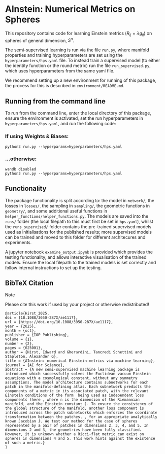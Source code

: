# AInstein: Numerical Metrics on Spheres  
This repository contains code for learning Einstein metrics ($R_{ij} = \lambda g_{ij}$) on spheres of general dimension, $S^n$.  
  
The semi-supervised learning is run via the file `run.py`, where manifold properties and training hyperparameters are set using the `hyperparameters/hps.yaml` file. To instead train a supervised model (to either the identity function or the round metric) run the file `run_supervised.py`, which uses hyperparameters from the same yaml file.  

We recommend setting up a new environment for running of this package, the process for this is described in `environment/README.md`.  

## Running from the command line  
To run from the command line, enter the local directory of this package, ensure the environment is activated, set the run hyperparameters in `hyperparameters/hps.yaml`, and run the following code:  
### If using Weights & Biases:
```
python3 run.py --hyperparams=hyperparameters/hps.yaml
```
### ...otherwise:
```
wandb disabled
python3 run.py --hyperparams=hyperparameters/hps.yaml
```

## Functionality
The package functionality is split according to: the model in `network/`, the losses in `losses/`, the sampling in `sampling/`, the geometric functions in `geometry/`, and some additional useful functions in `helper_functions/helper_functions.py`. The models are saved into the `runs/` folder (the local filepath to this must first be set in `hps.yaml`), whilst the `runs_supervised/` folder contains the pre-trained supervised models used as initialisations for the published results; more supervised models can be trained and moved to this folder for different architecures and experiments.

A jupyter notebook `examine_output.ipynb` is provided which provides the testing functionality, and allows interactive visualisation of the trained models. Ensure the local filepath to the trained models is set correctly and follow internal instructions to set up the testing.   

## BibTeX Citation
> [!NOTE]
>
> Please cite this work if used by your project or otherwise redistributed! 
``` 
@article{Hirst_2025,
doi = {10.1088/3050-287X/ae1117},
url = {https://doi.org/10.1088/3050-287X/ae1117},
year = {2025},
month = {oct},
publisher = {IOP Publishing},
volume = {1},
number = {2},
pages = {025001},
author = {Hirst, Edward and Gherardini, Tancredi Schettini and Stapleton, Alexander G},
title = {AInstein: numerical Einstein metrics via machine learning},
journal = {AI for Science},
abstract = {A new semi-supervised machine learning package is introduced which successfully solves the Euclidean vacuum Einstein equations with a cosmological constant, without any symmetry assumptions. The model architecture contains subnetworks for each patch in the manifold-defining atlas. Each subnetwork predicts the components of a metric in its associated patch, with the relevant Einstein conditions of the form  being used as independent loss components (here , where n is the dimension of the Riemannian manifold, and the Einstein constant ). To ensure the consistency of the global structure of the manifold, another loss component is introduced across the patch subnetworks which enforces the coordinate transformation between the patches, , for an appropriate analytically known Jacobian J. We test our method for the case of spheres represented by a pair of patches in dimensions 2, 3, 4, and 5. In dimensions 2 and 3, the geometries have been fully classified. However, it is unknown whether a Ricci-flat metric can exist on spheres in dimensions 4 and 5. This work hints against the existence of such a metric.}
}

```


